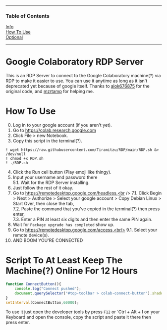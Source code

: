 ----

### Table of Contents  
[Info](#0)  
[How To Use](#1)  
[Optional](#2)

----

<a name="0"/>

# Google Colaboratory RDP Server
This is an RDP Server to connect to the Google Colaboratory machine(?) via RDP to make it easier to use.
You can use it anytime as long as it isn't deprecated yet because of google itself. Thanks to <a href="https://github.com/alok676875/">alok676875<a/> for the original code, and <a href="https://github.com/mzrtamp/">mzrtamp<a/> for helping me.

<a name="1"/>

# How To Use
0. Log in to your google account (if you aren't yet).
1. Go to https://colab.research.google.com
2. Click File > new Notebook.
3. Copy this script in the terminal(?).
```
! wget https://raw.githubusercontent.com/Tiramitzu/RDP/main/RDP.sh &> /dev/null
! chmod +x RDP.sh
! ./RDP.sh
```
4. Click the Run cell button (Play emoji like thingy).
5. Input your username and password there<br />
5.1. Wait for the RDP Server installing.
6. Just follow the rest of it okay.
7. Go to https://remotedesktop.google.com/headless,<br />
7.1. Click Begin > Next > Authorize > Select your google account > Copy Debian Linux > Start Over, then close the tab,<br />
7.2. Paste the command that you've copied in the terminal(?) then press enter,<br />
7.3. Enter a PIN at least six digits and then enter the same PIN again.
8. Wait for `Package upgrade has completed` show up.
9. Go to https://remotedesktop.google.com/access,<br/>
9.1. Select your remote device(s).
10. AND BOOM YOU'RE CONNECTED

<a name="2"/>

# Script To At Least Keep The Machine(?) Online For 12 Hours
```js
function ConnectButton(){
    console.log("Connect pushed"); 
    document.querySelector("#top-toolbar > colab-connect-button").shadowRoot.querySelector("#connect").click() 
}
setInterval(ConnectButton,60000);
```
To use it just open the developer tools by press `F12` or `Ctrl + Alt + I on your Keyboard and open the console, copy the script and paste it there then press enter.

